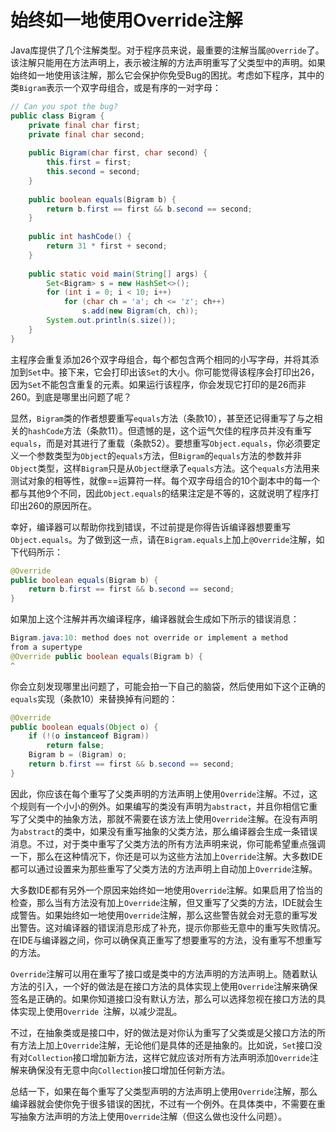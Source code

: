 # 始终如一地使用Override注解

Java库提供了几个注解类型。对于程序员来说，最重要的注解当属`@Override`了。该注解只能用在方法声明上，表示被注解的方法声明重写了父类型中的声明。如果始终如一地使用该注解，那么它会保护你免受Bug的困扰。考虑如下程序，其中的类`Bigram`表示一个双字母组合，或是有序的一对字母：

```java
// Can you spot the bug?
public class Bigram {
    private final char first;
    private final char second;
    
    public Bigram(char first, char second) {
        this.first = first;
        this.second = second;
    }
    
    public boolean equals(Bigram b) {
    	return b.first == first && b.second == second;
    }
    
    public int hashCode() {
    	return 31 * first + second;
    }
    
    public static void main(String[] args) {
        Set<Bigram> s = new HashSet<>();
        for (int i = 0; i < 10; i++)
        	for (char ch = 'a'; ch <= 'z'; ch++)
        		s.add(new Bigram(ch, ch));
        System.out.println(s.size());
    }
}
```

主程序会重复添加26个双字母组合，每个都包含两个相同的小写字母，并将其添加到`Set`中。接下来，它会打印出该`Set`的大小。你可能觉得该程序会打印出26，因为`Set`不能包含重复的元素。如果运行该程序，你会发现它打印的是26而非260。到底是哪里出问题了呢？

显然，`Bigram`类的作者想要重写`equals`方法（条款10），甚至还记得重写了与之相关的`hashCode`方法（条款11）。但遗憾的是，这个运气欠佳的程序员并没有重写`equals`，而是对其进行了重载（条款52）。要想重写`Object.equals`，你必须要定义一个参数类型为`Object`的`equals`方法，但`Bigram`的`equals`方法的参数并非`Object`类型，这样`Bigram`只是从`Object`继承了`equals`方法。这个`equals`方法用来测试对象的相等性，就像==运算符一样。每个双字母组合的10个副本中的每一个都与其他9个不同，因此`Object.equals`的结果注定是不等的，这就说明了程序打印出260的原因所在。

幸好，编译器可以帮助你找到错误，不过前提是你得告诉编译器想要重写`Object.equals`。为了做到这一点，请在`Bigram.equals`上加上`@Override`注解，如下代码所示：

```java
@Override
public boolean equals(Bigram b) {
	return b.first == first && b.second == second;
}
```

如果加上这个注解并再次编译程序，编译器就会生成如下所示的错误消息：

```java
Bigram.java:10: method does not override or implement a method
from a supertype
@Override public boolean equals(Bigram b) {
^
```

你会立刻发现哪里出问题了，可能会拍一下自己的脑袋，然后使用如下这个正确的`equals`实现（条款10）来替换掉有问题的：

```java
@Override
public boolean equals(Object o) {
    if (!(o instanceof Bigram))
    	return false;
    Bigram b = (Bigram) o;
    return b.first == first && b.second == second;
}
```

因此，你应该在每个重写了父类声明的方法声明上使用`Override`注解。不过，这个规则有一个小小的例外。如果编写的类没有声明为`abstract`，并且你相信它重写了父类中的抽象方法，那就不需要在该方法上使用`Override`注解。在没有声明为`abstract`的类中，如果没有重写抽象的父类方法，那么编译器会生成一条错误消息。不过，对于类中重写了父类方法的所有方法声明来说，你可能希望重点强调一下，那么在这种情况下，你还是可以为这些方法加上`Override`注解。大多数IDE都可以通过设置来为那些重写了父类方法的方法声明上自动加上`Override`注解。

大多数IDE都有另外一个原因来始终如一地使用`Override`注解。如果启用了恰当的检查，那么当有方法没有加上`Override`注解，但又重写了父类的方法，IDE就会生成警告。如果始终如一地使用`Override`注解，那么这些警告就会对无意的重写发出警告。这对编译器的错误消息形成了补充，提示你那些无意中的重写失败情况。在IDE与编译器之间，你可以确保真正重写了想要重写的方法，没有重写不想重写的方法。

`Override`注解可以用在重写了接口或是类中的方法声明的方法声明上。随着默认方法的引入，一个好的做法是在接口方法的具体实现上使用`Override`注解来确保签名是正确的。如果你知道接口没有默认方法，那么可以选择忽视在接口方法的具体实现上使用`Override `注解，以减少混乱。

不过，在抽象类或是接口中，好的做法是对你认为重写了父类或是父接口方法的所有方法上加上`Override`注解，无论他们是具体的还是抽象的。比如说，`Set`接口没有对`Collection`接口增加新方法，这样它就应该对所有方法声明添加`Override`注解来确保没有无意中向`Collection`接口增加任何新方法。

总结一下，如果在每个重写了父类型声明的方法声明上使用`Override`注解，那么编译器就会使你免于很多错误的困扰，不过有一个例外。在具体类中，不需要在重写抽象方法声明的方法上使用`Override`注解（但这么做也没什么问题）。